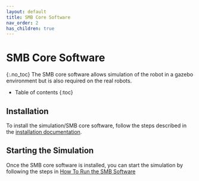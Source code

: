 ```yaml
---
layout: default
title: SMB Core Software
nav_order: 2
has_children: true
---
```


# SMB Core Software
{:.no_toc}
The SMB core software allows simulation of the robot in a gazebo environment but is also required on the real robots.

* Table of contents
{:toc}

## Installation
To install the simulation/SMB core software, follow the steps described in the [installation documentation](core-software/installation_core.md).

## Starting the Simulation
Once the SMB core software is installed, you can start the simulation by following the steps in [How To Run the SMB Software](core-software/HowToRunSoftware.md)
